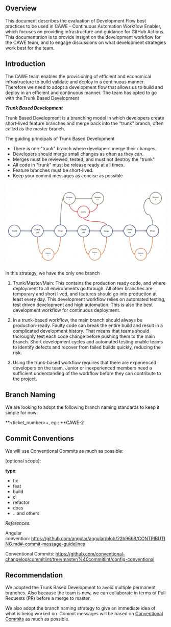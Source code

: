 ## **Overview**

This document describes the evaluation of Development Flow best practices to be used in CAWE - Continuous Automation Workflow Enabler, which focuses on providing infrastructure and guidance for GitHub Actions. This documentation is to provide insight on the development workflow for the CAWE team, and to engage discussions on what development strategies work best for the team.

## **Introduction**

The CAWE team enables the provisioning of efficient and economical infrastructure to build validate and deploy in a continuous manner. Therefore we need to adopt a development flow that allows us to build and deploy in an efficient and continuous manner. The team has opted to go with the Trunk Based Development

**_Trunk Based Development_**

Trunk Based Development is a branching model in which developers create short-lived feature branches and merge back into the "trunk" branch, often called as the master branch.

The guiding principals of Trunk Based Development

- There is one "trunk" branch where developers merge their changes.
- Developers should merge small changes as often as they can.
- Merges must be reviewed, tested, and must not destroy the "trunk".
- All code in "trunk" must be release ready at all times.
- Feature branches must be short-lived.
- Keep your commit messages as concise as possible

![img.png](./images/dev_flow.png)

In this strategy, we have the only one branch

1.  Trunk/Master/Main: This contains the production ready code, and where deployment to all environments go through. All other branches are temporary and short lived, and features should go into production at least every day. This development workflow relies on automated testing, test driven development and high automation. This is also the best development workflow for continuous deployment.
2.  In a trunk-based workflow, the main branch should always be production-ready. Faulty code can break the entire build and result in a complicated development history. That means that teams should thoroughly test each code change before pushing them to the main branch. Short development cycles and automated testing enable teams to identify defects and recover from failed builds quickly, reducing the risk.

3.  Using the trunk-based workflow requires that there are experienced developers on the team. Junior or inexperienced members need a sufficient understanding of the workflow before they can contribute to the project.

## **Branch Naming**

We are looking to adopt the following branch naming standards to keep it simple for now:

**<ticket_number>+, eg.: **CAWE-2

## **Commit Conventions**

We will use Conventional Commits as much as possible:

<type>[optional scope]: <description>

**type**:

- fix
- feat
- build
- ci
- refactor
- docs
- ...and others

_References:_

Angular convention: <https://github.com/angular/angular/blob/22b96b9/CONTRIBUTING.md#-commit-message-guidelines>

Conventional Commits: <https://github.com/conventional-changelog/commitlint/tree/master/%40commitlint/config-conventional>

## **Recommendation**

We adopted the Trunk Based Development to avoid multiple permanent branches. Also because the team is new, we can collaborate in terms of Pull Requests (PR) before a merge to master.

We also adopt the branch naming strategy to give an immediate idea of what is being worked on. Commit messages will be based on [Conventional Commits](https://www.conventionalcommits.org/en/v1.0.0/#summary) as much as possible.